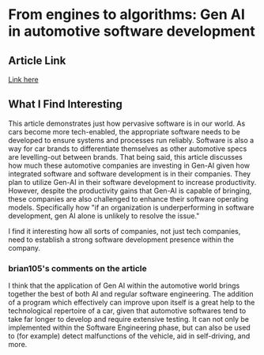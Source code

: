 # From engines to algorithms: Gen AI in automotive software development
## Article Link
[Link here](https://www.mckinsey.com/features/mckinsey-center-for-future-mobility/our-insights/from-engines-to-algorithms-gen-ai-in-automotive-software-development)

## What I Find Interesting
This article demonstrates just how pervasive software is in our world. As cars become more tech-enabled, the appropriate software needs to be developed to ensure systems and processes run reliably. Software is also a way for car brands to differentiate themselves as other automotive specs are levelling-out between brands. That being said, this article discusses how much these automotive companies are investing in Gen-AI given how integrated software and software development is in their companies. They plan to utilize Gen-AI in their software development to increase productivity. However, despite the productivity gains that Gen-AI is capable of bringing, these companies are also challenged to enhance their software operating models. Specifically how "if an organization is underperforming in software development, gen AI alone is unlikely to resolve the issue."

I find it interesting how all sorts of companies, not just tech companies, need to establish a strong software development presence within the company.

### brian105's comments on the article
I think that the application of Gen AI within the automotive world brings together the best of both AI and regular software engineering. The addition of a program which effectively can improve upon itself is a great help to the technological repertoire of a car, given that automotive softwares tend to take far longer to develop and require extensive testing. It can not only be implemented within the Software Engineering phase, but can also be used to (for example) detect malfunctions of the vehicle, aid in self-driving, and more. 